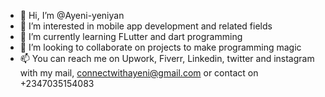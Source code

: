- 👋 Hi, I’m @Ayeni-yeniyan
- 👀 I’m interested in mobile app development and related fields
- 🌱 I’m currently learning FLutter and dart programming
- 💞️ I’m looking to collaborate on projects to make programming magic
- 📫 You can reach me on Upwork, Fiverr, Linkedin, twitter and instagram with my mail, connectwithayeni@gmail.com or contact on +2347035154083
<!---
Ayeni-yeniyan/Ayeni-yeniyan is a ✨ special ✨ repository because its `README.md` (this file) appears on your GitHub profile.
You can click the Preview link to take a look at your changes.
--->
